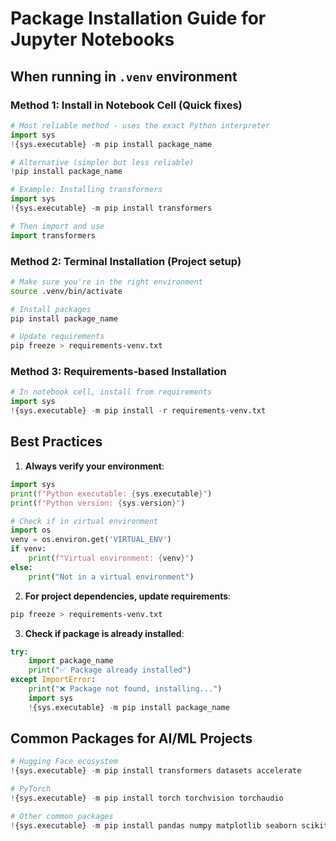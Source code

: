 # Package Installation Guide for Jupyter Notebooks

## When running in `.venv` environment

### Method 1: Install in Notebook Cell (Quick fixes)
```python
# Most reliable method - uses the exact Python interpreter
import sys
!{sys.executable} -m pip install package_name

# Alternative (simpler but less reliable)
!pip install package_name

# Example: Installing transformers
import sys
!{sys.executable} -m pip install transformers

# Then import and use
import transformers
```

### Method 2: Terminal Installation (Project setup)
```bash
# Make sure you're in the right environment
source .venv/bin/activate

# Install packages
pip install package_name

# Update requirements
pip freeze > requirements-venv.txt
```

### Method 3: Requirements-based Installation
```python
# In notebook cell, install from requirements
import sys
!{sys.executable} -m pip install -r requirements-venv.txt
```

## Best Practices

1. **Always verify your environment**:
```python
import sys
print(f"Python executable: {sys.executable}")
print(f"Python version: {sys.version}")

# Check if in virtual environment
import os
venv = os.environ.get('VIRTUAL_ENV')
if venv:
    print(f"Virtual environment: {venv}")
else:
    print("Not in a virtual environment")
```

2. **For project dependencies, update requirements**:
```bash
pip freeze > requirements-venv.txt
```

3. **Check if package is already installed**:
```python
try:
    import package_name
    print("✅ Package already installed")
except ImportError:
    print("❌ Package not found, installing...")
    import sys
    !{sys.executable} -m pip install package_name
```

## Common Packages for AI/ML Projects
```python
# Hugging Face ecosystem
!{sys.executable} -m pip install transformers datasets accelerate

# PyTorch
!{sys.executable} -m pip install torch torchvision torchaudio

# Other common packages
!{sys.executable} -m pip install pandas numpy matplotlib seaborn scikit-learn
``` 